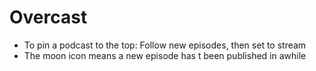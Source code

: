 # Overcast

- To pin a podcast to the top: Follow new episodes, then set to stream
- The moon icon means a new episode has t been published in awhile
